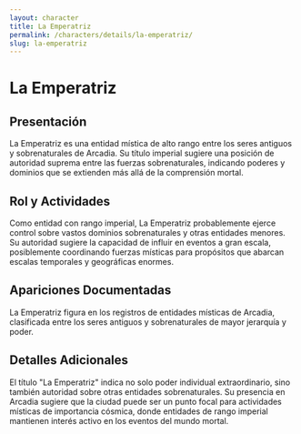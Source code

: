 ```yaml
---
layout: character
title: La Emperatriz
permalink: /characters/details/la-emperatriz/
slug: la-emperatriz
---
```


# La Emperatriz

## Presentación
La Emperatriz es una entidad mística de alto rango entre los seres antiguos y sobrenaturales de Arcadia. Su título imperial sugiere una posición de autoridad suprema entre las fuerzas sobrenaturales, indicando poderes y dominios que se extienden más allá de la comprensión mortal.

## Rol y Actividades
Como entidad con rango imperial, La Emperatriz probablemente ejerce control sobre vastos dominios sobrenaturales y otras entidades menores. Su autoridad sugiere la capacidad de influir en eventos a gran escala, posiblemente coordinando fuerzas místicas para propósitos que abarcan escalas temporales y geográficas enormes.

## Apariciones Documentadas
La Emperatriz figura en los registros de entidades místicas de Arcadia, clasificada entre los seres antiguos y sobrenaturales de mayor jerarquía y poder.

## Detalles Adicionales
El título "La Emperatriz" indica no solo poder individual extraordinario, sino también autoridad sobre otras entidades sobrenaturales. Su presencia en Arcadia sugiere que la ciudad puede ser un punto focal para actividades místicas de importancia cósmica, donde entidades de rango imperial mantienen interés activo en los eventos del mundo mortal.